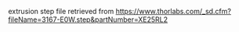 extrusion step file retrieved from https://www.thorlabs.com/_sd.cfm?fileName=3167-E0W.step&partNumber=XE25RL2
